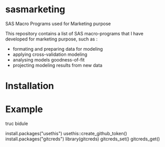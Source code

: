 # sasmarketing
SAS Macro Programs used for Marketing purpose

This repository contains a list of SAS macro-programs that I have developed for marketing purpose, such as :
- formating and preparing data for modeling 
- applying cross-validation modeling
- analysing models goodness-of-fit 
- projecting modeling results from new data

# Installation

# Example 
truc bidule

install.packages("usethis")
usethis::create_github_token()
install.packages("gitcreds")
library(gitcreds)
gitcreds_set()
gitcreds_get()

